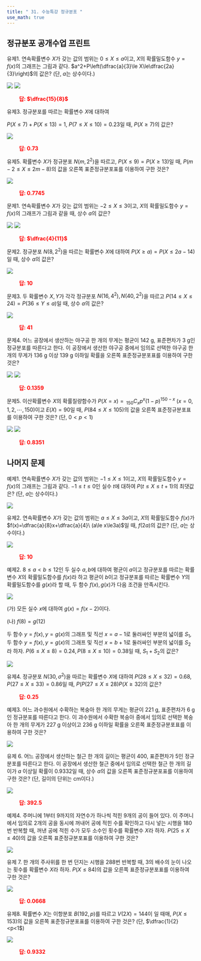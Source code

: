 ```yaml
---
title: " 31. 수능특강 정규분포 "
use_math: true
---
```



## 정규분포 공개수업 프린트

유제1. 연속확률변수 $X$가 갖는 값의 범위는 $0\le X\le a$이고, $X$의 확률밀도함수 $y=f(x)$의 그래프는 그림과 같다. $a^2+P\left(\dfrac{a}{3}\le X\le\dfrac{2a}{3}\right)$의 값은? (단, $a$는 상수이다.)

<img src="/assets/Pasted image 20240610222255.png"/>

<img src="/assets/Pasted image 20240612214219.png"/>

**<span style="color: red;">$\qquad$답: $\dfrac{15}{8}$</span>**

유제3. 정규분포를 따르는 확률변수 $X$에 대하여

 $P(X\le 7)+P(X\le 13)=1$, $P(7\le X\le 10)=0.23$일 때, $P(X\ge7)$의 값은?

<img src="/assets/Pasted image 20240612215322.png"/>

**<span style="color: red;">$\qquad$답: $0.73$</span>**

유제5. 확률변수 $X$가 정규분포 $N(m, 2^2)$을 따르고, $P(X\le 9)=P(X\ge13)$일 때, $P(m-2\le X\le 2m-8)$의 값을 오른쪽 표준정규분포표를 이용하여 구한 것은? 

<img src="/assets/Pasted image 20240610223016.png"/>

**<span style="color: red;">$\qquad$답: $0.7745$</span>**

문제1. 연속확률변수 $X$가 갖는 값의 범위는 $-2\le X\le 3$이고, $X$의 확률밀도함수 $y=f(x)$의 그래프가 그림과 같을 때, 상수 $a$의 값은?

<img src="/assets/Pasted image 20240610223656.png"/>

<img src="/assets/Pasted image 20240612220919.png"/>

**<span style="color: red;">$\qquad$답: $\dfrac{4}{11}$</span>**

문제2. 정규분포 $N(8, 2^2)$을 따르는 확률변수 $X$에 대하여 $P(X\ge a)=P(X\le 2a-14)$일 때, 상수 $a$의 값은?

<img src="/assets/Pasted image 20240612220928.png"/>

**<span style="color: red;">$\qquad$답: $10$</span>**

문제3. 두 확률변수 $X, Y$가 각각 정규분포 $N(16, 4^2), N(40, 2^2)$을 따르고 $P(14\le X\le 24)=P(36\le Y\le a)$일 때, 상수 $a$의 값은?

<img src="/assets/Pasted image 20240612220938.png"/>

**<span style="color: red;">$\qquad$답: $41$</span>**

문제4. 어느 공장에서 생산하는 야구공 한 개의 무게는 평균이 142 g, 표준편차가 3 g인 정규분포를 따른다고 한다. 이 공장에서 생산한 야구공 중에서 임의로 선택한 야구공 한 개의 무게가 136 g 이상 139 g 이하일 확률을 오른쪽 표준정규분포표를 이용하여 구한 것은?

<img src="/assets/Pasted image 20240610223213.png"/>

<img src="/assets/Pasted image 20240612220947.png"/>

**<span style="color: red;">$\qquad$답: $0.1359$</span>**

문제5. 이산확률변수 $X$의 확률질량함수가 $P(X=x)=\, _{150}C_xp^x(1-p)^{150-x}\ (x=0, 1, 2, \cdots, 150)$이고 $E(X)=90$일 때, $P(84\le X\le 105)$의 값을 오른쪽 표준정규분포표를 이용하여 구한 것은? (단, $0<p<1$)

<img src="/assets/Pasted image 20240610223016.png"/>

<img src="/assets/Pasted image 20240612220839.png"/>

**<span style="color: red;">$\qquad$답: $0.8351$</span>**


## 나머지 문제

예제1. 연속확률변수 $X$가 갖는 값의 범위는 $-1\le X\le 1$이고, $X$의 확률밀도함수 $y=f(x)$의 그래프는 그림과 같다. $-1\le t\le0$인 실수 $t$에 대하여 $P(t\le X\le t+1)$의 최댓값은? (단, $a$는 상수이다.)

<img src="/assets/Pasted image 20240610222153.png"/>

유제2. 연속확률변수 $X$가 갖는 값의 범위는 $a\le X\le 3a$이고, $X$의 확률밀도함수 $f(x)$가 $f(x)=\dfrac{a}{8}x+\dfrac{a}{4}\ (a\le x\le3a)$일 때, $f(2a)$의 값은? (단, $a$는 상수이다.)

<img src="/assets/Pasted image 20240612214256.png"/>

**<span style="color: red;">$\qquad$답: $10$</span>**

예제2. $8\le a<b\le12$인 두 실수 $a, b$에 대하여 평균이 $a$이고 정규분포를 따르는 확률변수 $X$의 확률밀도함수를 $f(x)$라 하고 평균이 $b$이고 정규분포를 따르는 확률변수 $Y$의 확률밀도함수를 $g(x)$라 할 때, 두 함수 $f(x), g(x)$가 다음 조건을 만족시킨다. 

<img src="/assets/Pasted image 20240610222817.png"/>

(가) 모든 실수 $x$에 대하여 $g(x)=f(x-2)$이다. 

(나) $f(8)=g(12)$

두 함수 $y=f(x), y=g(x)$의 그래프 및 직선 $x=a-1$로 둘러싸인 부분의 넓이를 $S_1$, 두 함수 $y=f(x), y=g(x)$의 그래프 및 직선 $x=b+1$로 둘러싸인 부분의 넓이를 $S_2$라 하자. $P(6\le X\le 8)=0.24, P(8\le X\le 10)=0.38$일 때, $S_1+S_2$의 값은?

<img src="/assets/Pasted image 20240612214422.png"/>


유제4. 정규분포 $N(30,\sigma^2)$을 따르는 확률변수 $X$에 대하여 $P(28\le X\le 32)=0.68$, $P(27\le X\le 33)=0.86$일 때, $P(P(27\le X\le 28)P(X\ge 32)$의 값은?

**<span style="color: red;">$\qquad$답: $0.25$</span>**

예제3. 어느 과수원에서 수확하는 복숭아 한 개의 무게는 평균이 221 g, 표준편차가 6 g인 정규분포를 따른다고 한다. 이 과수원에서 수확한 복숭아 중에서 임의로 선택한 복숭아 한 개의 무게가 227 g 이상이고 236 g 이하일 확률을 오른쪽 표준정규분포표를 이용하여 구한 것은?

<img src="/assets/Pasted image 20240610223016.png"/>

유제 6. 어느 공장에서 생산하는 철근 한 개의 길이는 평균이 400, 표준편차가 5인 정규분포를 따른다고 한다. 이 공장에서 생산한 철근 중에서 임의로 선택한 철근 한 개의 길이가 $a$ 이상일 확률이 0.9332일 때, 상수 $a$의 값을 오른쪽 표준정규분포표를 이용하여 구한 것은? (단, 길이의 단위는 cm이다.)

<img src="/assets/Pasted image 20240610223213.png"/>

**<span style="color: red;">$\qquad$답: $392.5$</span>**

예제4. 주머니에 1부터 9까지의 자연수가 하나씩 적힌 9개의 공이 들어 있다. 이 주머니에서 임의로 2개의 공을 동시에 꺼내어 공에 적힌 수를 확인하고 다시 넣는 시행을 180번 반복할 때, 꺼낸 공에 적힌 수가 모두 소수인 횟수를 확률변수 $X$라 하자. $P(25\le X\le 40)$의 값을 오른쪽 표준정규분포표를 이용하여 구한 것은?

<img src="/assets/Pasted image 20240610223016.png"/>

유제 7. 한 개의 주사위를 한 번 던지는 시행을 288번 반복할 때, 3의 배수의 눈이 나오는 횟수를 확률변수 $X$라 하자. $P(X\le 84)$의 값을 오른쪽 표준정규분포표를 이용하여 구한 것은? 

<img src="/assets/Pasted image 20240610223016.png"/>

**<span style="color: red;">$\qquad$답: $0.0668$</span>**

유제8. 확률변수 $X$는 이항분포 $B(192, p)$를 따르고 $V(2X)=144$이 일 때매, $P(X\le 153)$의 값을 오른쪽 표준정규분포표를 이용하여 구한 것은? (단, $\dfrac{1}{2}<p<1$)

<img src="/assets/Pasted image 20240610223016.png"/>

**<span style="color: red;">$\qquad$답: $0.9332$</span>**